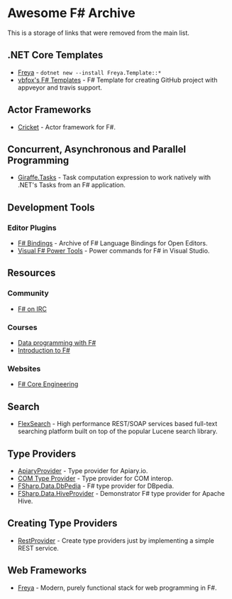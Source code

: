 ﻿Awesome F# Archive
==================
This is a storage of links that were removed from the main list.

## .NET Core Templates
- [Freya](https://freya.io) - `dotnet new --install Freya.Template::*`
- [vbfox's F# Templates](https://github.com/vbfox/FSharpTemplates) - F# Template for creating GitHub project with appveyor and travis support.

## Actor Frameworks
- [Cricket](https://github.com/fsprojects/Cricket) - Actor framework for F#.

## Concurrent, Asynchronous and Parallel Programming
- [Giraffe.Tasks](https://github.com/giraffe-fsharp/giraffe.tasks) - Task computation expression to work natively with .NET's Tasks from an F# application.

## Development Tools

### Editor Plugins
- [F# Bindings](https://github.com/fsharp/fsharpbinding) - Archive of F# Language Bindings for Open Editors.
- [Visual F# Power Tools](https://github.com/fsprojects/VisualFSharpPowerTools) - Power commands for F# in Visual Studio.

## Resources

### Community
- [F# on IRC](http://webchat.freenode.net/?channels=%23%23fsharp)

### Courses
- [Data programming with F#](https://www.udemy.com/course/data-programming-with-f/)
- [Introduction to F#](https://fsharp.tv/courses/fsharp-programming-intro/)

### Websites
- [F# Core Engineering](http://fsharp.github.io/)

## Search
- [FlexSearch](https://github.com/flexsearch/flexsearch) - High performance REST/SOAP services based full-text searching platform built on top of the popular Lucene search library.

## Type Providers
- [ApiaryProvider](https://github.com/fsprojects/ApiaryProvider) - Type provider for Apiary.io.
- [COM Type Provider](https://github.com/fsprojects/FSharp.Interop.ComProvider) - Type provider for COM interop.
- [FSharp.Data.DbPedia](https://github.com/fsprojects/FSharp.Data.DbPedia) - F# type provider for DBpedia.
- [FSharp.Data.HiveProvider](https://github.com/fsprojects/FSharp.Data.HiveProvider) - Demonstrator F# type provider for Apache Hive.

## Creating Type Providers
- [RestProvider](https://github.com/fsprojects/RestProvider) - Create type providers just by implementing a simple REST service.

## Web Frameworks
- [Freya](https://github.com/xyncro/freya) - Modern, purely functional stack for web programming in F#.
